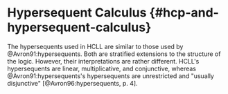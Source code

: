 # Hypersequent Calculus {#hcp-and-hypersequent-calculus}

The hypersequents used in HCLL are similar to those used by @Avron91:hypersequents.
Both are stratified extensions to the structure of the logic.
However, their interpretations are rather different.
HCLL's hypersequents are linear, multiplicative, and conjunctive, whereas @Avron91:hypersequents's hypersequents are unrestricted and "usually disjunctive" [@Avron96:hypersequents, p. 4].
